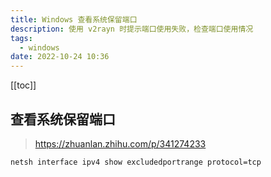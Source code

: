 ```yaml
---
title: Windows 查看系统保留端口
description: 使用 v2rayn 时提示端口使用失败，检查端口使用情况
tags:
  - windows
date: 2022-10-24 10:36
---
```


[[toc]]

## 查看系统保留端口

> https://zhuanlan.zhihu.com/p/341274233

```bash
netsh interface ipv4 show excludedportrange protocol=tcp
```
